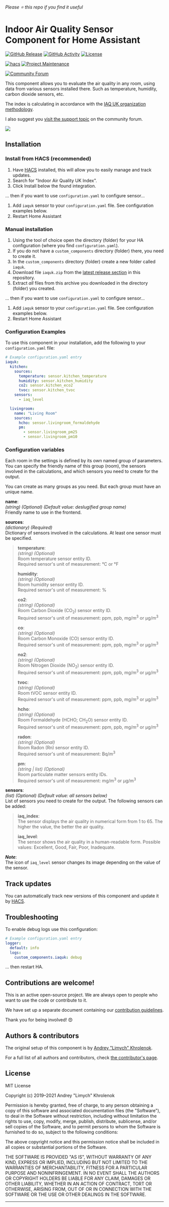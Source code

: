 *Please :star: this repo if you find it useful*

# Indoor Air Quality Sensor Component for Home Assistant

[![GitHub Release][releases-shield]][releases]
[![GitHub Activity][commits-shield]][commits]
[![License][license-shield]][license]

[![hacs][hacs-shield]][hacs]
[![Project Maintenance][maintenance-shield]][user_profile]

[![Community Forum][forum-shield]][forum]

This component allows you to evaluate the air quality in any room, using data from various sensors installed there. Such as temperature, humidity, carbon dioxide sensors, etc.

The index is calculating in accordance with the [IAQ UK organization methodology](IAQ_Rating_Index.pdf).

I also suggest you [visit the support topic][forum] on the community forum.

![][exampleimg]

## Installation

### Install from HACS (recommended)

1. Have [HACS][hacs] installed, this will allow you to easily manage and track updates.
1. Search for "Indoor Air Quality UK Index".
1. Click Install below the found integration.

... then if you want to use `configuration.yaml` to configure sensor...
1. Add `iaquk` sensor to your `configuration.yaml` file. See configuration examples below.
1. Restart Home Assistant

### Manual installation

1. Using the tool of choice open the directory (folder) for your HA configuration (where you find `configuration.yaml`).
1. If you do not have a `custom_components` directory (folder) there, you need to create it.
1. In the `custom_components` directory (folder) create a new folder called `iaquk`.
1. Download file `iaquk.zip` from the [latest release section][releases-latest] in this repository.
1. Extract _all_ files from this archive you downloaded in the directory (folder) you created.

... then if you want to use `configuration.yaml` to configure sensor...
1. Add `iaquk` sensor to your `configuration.yaml` file. See configuration examples below.
1. Restart Home Assistant

### Configuration Examples

To use this component in your installation, add the following to your `configuration.yaml` file:

```yaml
# Example configuration.yaml entry
iaquk:
  kitchen:
    sources:
      temperature: sensor.kitchen_temperature
      humidity: sensor.kitchen_humidity
      co2: sensor.kitchen_eco2
      tvoc: sensor.kitchen_tvoc
    sensors:
      - iaq_level

  livingroom:
    name: "Living Room"
    sources:
      hcho: sensor.livingroom_formaldehyde
      pm:
        - sensor.livingroom_pm25
        - sensor.livingroom_pm10
```

### Configuration variables

Each room in the settings is defined by its own named group of parameters. You can specify the friendly name of this group (room), the sensors involved in the calculations, and which sensors you need to create for the output.

You can create as many groups as you need. But each group must have an unique name.

**name**:\
  _(string) (Optional) (Default value: deslugified group name)_\
  Friendly name to use in the frontend.

**sources**:\
  _(dictionary) (Required)_\
  Dictionary of sensors involved in the calculations. At least one sensor must be specified.

> **temperature**:\
> _(string) (Optional)_\
> Room temperature sensor entity ID.\
> Required sensor's unit of measurement: °C or °F
>
> **humidity**:\
> _(string) (Optional)_\
> Room humidity sensor entity ID.\
> Required sensor's unit of measurement: %
>
> **co2**:\
> _(string) (Optional)_\
> Room Carbon Dioxide (CO<sub>2</sub>) sensor entity ID.\
> Required sensor's unit of measurement: ppm, ppb, mg/m<sup>3</sup> or µg/m<sup>3</sup>
>
> **co**:\
> _(string) (Optional)_\
> Room Carbon Monoxide (CO) sensor entity ID.\
> Required sensor's unit of measurement: ppm, ppb, mg/m<sup>3</sup> or µg/m<sup>3</sup>
>
> **no2**:\
> _(string) (Optional)_\
> Room Nitrogen Dioxide (NO<sub>2</sub>) sensor entity ID.\
> Required sensor's unit of measurement: ppm, ppb, mg/m<sup>3</sup> or µg/m<sup>3</sup>
>
> **tvoc**:\
> _(string) (Optional)_\
> Room tVOC sensor entity ID.\
> Required sensor's unit of measurement: ppm, ppb, mg/m<sup>3</sup> or µg/m<sup>3</sup>
>
> **hcho**:\
> _(string) (Optional)_\
> Room Formaldehyde (HCHO; CH<sub>2</sub>O) sensor entity ID.\
> Required sensor's unit of measurement: ppm, ppb, mg/m<sup>3</sup> or µg/m<sup>3</sup>
>
> **radon**:\
> _(string) (Optional)_\
> Room Radon (Rn) sensor entity ID.\
> Required sensor's unit of measurement: Bq/m<sup>3</sup>
>
> **pm**:\
> _(string | list) (Optional)_\
> Room particulate matter sensors entity IDs.\
> Required sensor's unit of measurement: mg/m<sup>3</sup> or µg/m<sup>3</sup>

**sensors**:\
  _(list) (Optional) (Default value: all sensors below)_\
  List of sensors  you need to create for the output. The following sensors can be added:

> **iaq_index**:\
> The sensor displays the air quality in numerical form from 1 to 65. The higher the value, the better the air quality.
>
> **iaq_level**:\
> The sensor shows the air quality in a human-readable form. Possible values: Excellent, Good, Fair, Poor, Inadequate.

**_Note_**:\
The icon of `iaq_level` sensor changes its image depending on the value of the sensor.

## Track updates

You can automatically track new versions of this component and update it by [HACS][hacs].

## Troubleshooting

To enable debug logs use this configuration:
```yaml
# Example configuration.yaml entry
logger:
  default: info
  logs:
    custom_components.iaquk: debug
```
... then restart HA.

## Contributions are welcome!

This is an active open-source project. We are always open to people who want to
use the code or contribute to it.

We have set up a separate document containing our
[contribution guidelines](CONTRIBUTING.md).

Thank you for being involved! :heart_eyes:

## Authors & contributors

The original setup of this component is by [Andrey "Limych" Khrolenok](https://github.com/Limych).

For a full list of all authors and contributors,
check [the contributor's page][contributors].

## License

MIT License

Copyright (c) 2019–2021 Andrey "Limych" Khrolenok

Permission is hereby granted, free of charge, to any person obtaining a copy
of this software and associated documentation files (the "Software"), to deal
in the Software without restriction, including without limitation the rights
to use, copy, modify, merge, publish, distribute, sublicense, and/or sell
copies of the Software, and to permit persons to whom the Software is
furnished to do so, subject to the following conditions:

The above copyright notice and this permission notice shall be included in all
copies or substantial portions of the Software.

THE SOFTWARE IS PROVIDED "AS IS", WITHOUT WARRANTY OF ANY KIND, EXPRESS OR
IMPLIED, INCLUDING BUT NOT LIMITED TO THE WARRANTIES OF MERCHANTABILITY,
FITNESS FOR A PARTICULAR PURPOSE AND NONINFRINGEMENT. IN NO EVENT SHALL THE
AUTHORS OR COPYRIGHT HOLDERS BE LIABLE FOR ANY CLAIM, DAMAGES OR OTHER
LIABILITY, WHETHER IN AN ACTION OF CONTRACT, TORT OR OTHERWISE, ARISING FROM,
OUT OF OR IN CONNECTION WITH THE SOFTWARE OR THE USE OR OTHER DEALINGS IN THE
SOFTWARE.

***

[component]: https://github.com/Limych/ha-iaquk
[commits-shield]: https://img.shields.io/github/commit-activity/y/Limych/ha-iaquk.svg?style=popout
[commits]: https://github.com/Limych/ha-iaquk/commits/master
[hacs-shield]: https://img.shields.io/badge/HACS-Default-orange.svg?style=popout
[hacs]: https://hacs.xyz
[exampleimg]: https://github.com/Limych/ha-iaquk/raw/dev/iaquk.jpg
[forum-shield]: https://img.shields.io/badge/community-forum-brightgreen.svg?style=popout
[forum]: https://community.home-assistant.io/t/indoor-air-quality-sensor-component/160474
[license]: https://github.com/Limych/ha-iaquk/blob/main/LICENSE
[license-shield]: https://img.shields.io/github/license/Limych/ha-iaquk.svg?style=popout
[maintenance-shield]: https://img.shields.io/badge/maintainer-Andrey%20Khrolenok%20%40Limych-blue.svg?style=popout
[releases-shield]: https://img.shields.io/github/release/Limych/ha-iaquk.svg?style=popout
[releases]: https://github.com/Limych/ha-iaquk/releases
[releases-latest]: https://github.com/Limych/ha-iaquk/releases/latest
[user_profile]: https://github.com/Limych
[report_bug]: https://github.com/Limych/ha-iaquk/issues/new?template=bug_report.md
[suggest_idea]: https://github.com/Limych/ha-iaquk/issues/new?template=feature_request.md
[contributors]: https://github.com/Limych/ha-iaquk/graphs/contributors
